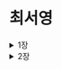 # 최서영

<details>
<summary>1장</summary>
    - 머신러닝 방식
        
        ![스크린샷 2025-07-01 01.54.17.jpg](%E1%84%8E%E1%85%AC%E1%84%89%E1%85%A5%E1%84%8B%E1%85%A7%E1%86%BC%20221acdb12ce180c89600dbde4ea10f75/%E1%84%89%E1%85%B3%E1%84%8F%E1%85%B3%E1%84%85%E1%85%B5%E1%86%AB%E1%84%89%E1%85%A3%E1%86%BA_2025-07-01_01.54.17.jpg)
        
        ![스크린샷 2025-07-01 01.55.12.jpg](%E1%84%8E%E1%85%AC%E1%84%89%E1%85%A5%E1%84%8B%E1%85%A7%E1%86%BC%20221acdb12ce180c89600dbde4ea10f75/%E1%84%89%E1%85%B3%E1%84%8F%E1%85%B3%E1%84%85%E1%85%B5%E1%86%AB%E1%84%89%E1%85%A3%E1%86%BA_2025-07-01_01.55.12.jpg)
        
    - 대표적인 머신러닝 애플리케이션
        - CNN : 제품 이미지를 보고 자동으로 분류
        - NLP : 자동으로 뉴스 기사를 분류하기
        - 회기 : 내년도 회사의 수익을 예측하기
        - RNN, CNN, 트랜스포머 : 음성을 듣고 이해하는 앱을 만들기
        - 군집 : 구매 이력을 기반으로 고객을 나누기
    - 머신러닝 시스템의 종류
        - 훈련 감동 방법 : 지도학습, 비지도 학습, 준지도 학습, 강화 학습
            - 지도 학습 : 정답이 있는 경우 
            → 선형 회기, 로지스틱 회귀, 서포트 벡터 머신, 결정 트리와 앙상블, 신경망
                
                ![스크린샷 2025-07-01 02.00.04.jpg](%E1%84%8E%E1%85%AC%E1%84%89%E1%85%A5%E1%84%8B%E1%85%A7%E1%86%BC%20221acdb12ce180c89600dbde4ea10f75/%E1%84%89%E1%85%B3%E1%84%8F%E1%85%B3%E1%84%85%E1%85%B5%E1%86%AB%E1%84%89%E1%85%A3%E1%86%BA_2025-07-01_02.00.04.jpg)
                
            - 비지도 학습 : 정답이 없는 경우
            → k-평균, DBSCAN, PCA, 가우시안 혼합, 오토인코더
                
                ![스크린샷 2025-07-01 02.01.54.jpg](%E1%84%8E%E1%85%AC%E1%84%89%E1%85%A5%E1%84%8B%E1%85%A7%E1%86%BC%20221acdb12ce180c89600dbde4ea10f75/%E1%84%89%E1%85%B3%E1%84%8F%E1%85%B3%E1%84%85%E1%85%B5%E1%86%AB%E1%84%89%E1%85%A3%E1%86%BA_2025-07-01_02.01.54.jpg)
                
            - 준지도 학습 : 정답이 일부만 있는 경우
                
                ![스크린샷 2025-07-01 02.03.32.jpg](%E1%84%8E%E1%85%AC%E1%84%89%E1%85%A5%E1%84%8B%E1%85%A7%E1%86%BC%20221acdb12ce180c89600dbde4ea10f75/%E1%84%89%E1%85%B3%E1%84%8F%E1%85%B3%E1%84%85%E1%85%B5%E1%86%AB%E1%84%89%E1%85%A3%E1%86%BA_2025-07-01_02.03.32.jpg)
                
            - 강화 학습 : 행동의 보상이 있는 경우
                
                ![스크린샷 2025-07-01 02.03.41.jpg](%E1%84%8E%E1%85%AC%E1%84%89%E1%85%A5%E1%84%8B%E1%85%A7%E1%86%BC%20221acdb12ce180c89600dbde4ea10f75/%E1%84%89%E1%85%B3%E1%84%8F%E1%85%B3%E1%84%85%E1%85%B5%E1%86%AB%E1%84%89%E1%85%A3%E1%86%BA_2025-07-01_02.03.41.jpg)
                
        - 훈련 시점 : 온라인 학습과 배치 학습
            - 온라인 학습 : 적은 데이터를 사용해 점진적으로 훈련, 실시간 시스템이나 메모리가 부족한 경우 사용
            - 배치 학습 : 전체 데이터를 사용해 오프라인에서 훈련, 컴퓨팅 자원이 풍부한 경우에 사용
        - 모델 생성 : 사례 기반 학습과 모델 기반 학습
            - 사례 기반 학습 : 샘플을 기억하는 것이 훈련, 예측을 위해 샘플 사이의 유사도 측정
                
                ![스크린샷 2025-07-01 02.07.58.jpg](%E1%84%8E%E1%85%AC%E1%84%89%E1%85%A5%E1%84%8B%E1%85%A7%E1%86%BC%20221acdb12ce180c89600dbde4ea10f75/%E1%84%89%E1%85%B3%E1%84%8F%E1%85%B3%E1%84%85%E1%85%B5%E1%86%AB%E1%84%89%E1%85%A3%E1%86%BA_2025-07-01_02.07.58.jpg)
                
            - 모델 기반 학습 : 샘플을 사용해 모델을 훈련, 훈련된 모델을 사용해 예측
                
                ![스크린샷 2025-07-01 02.08.04.jpg](%E1%84%8E%E1%85%AC%E1%84%89%E1%85%A5%E1%84%8B%E1%85%A7%E1%86%BC%20221acdb12ce180c89600dbde4ea10f75/%E1%84%89%E1%85%B3%E1%84%8F%E1%85%B3%E1%84%85%E1%85%B5%E1%86%AB%E1%84%89%E1%85%A3%E1%86%BA_2025-07-01_02.08.04.jpg)
                
    - 주요 도전 과제
        - 충분하지 않은 양의 훈련 데이터
            - 간단한 문제라도 수천 개의 데이터가 필요
            - 이미지나 음성 인식 같은 문제는 수백만 개가 필요할 수 있음
        - 대표성 없는 훈련 데이터
            - 샘플링 잡음 : 우연에 의해 대표성이 없는 데이터
            - 샘플링 편향 : 표본 추출 방법이 잘못된 대표성이 없는 데이터
        - 낮은 품질의 데이터
            - 이상치 샘플 → 고치거나 무시
            - 특성이 누락
                - 해당 특성을 제외
                - 해당 샘플을 제외
                - 누락된 값을 채움
                - 해당 특성을 넣은 경우와 뺀 경우 각기 모델을 훈련
        - 관련 없는 특성
            - 특성 공학은 풀려는 문제에 관련이 높은 특성을 찾는다
                - 특성 선택 : 준비되어 있는 특성 중 가장 유용한 특성 찾기
                - 특성 추출 : 특성을 조합하여 새로운 특성 만듦
        - 과대 적합
            - 훈련 세트에 너무 잘 맞아 일반화 성능이 낮은 현상
            - 규제 이용 → 과대적합 감소
        - 과소 적합
            - 모델이 너무 단순해서 훈련 세트를 잘 학습 못함
            - 해결 방법
                - 모델 파라미터가 더 많은 모델 사용
                - 특성 공학으로 더 좋은 특성 찾음
                - 규제의 강도를 줄임
        - 테스트 세트와 검증 세트
            - 모델의 일반화 성능을 측정 → 훈련 세트와 테스트 세트로 나눔
                - 훈련 세트 → 모델을 훈련하고 테스트 세트로 모델의 일반화 성능을 측정
                    - 하이퍼파라미터 : 알고리즘을 조절하기 위해 사전에 정의하는 파라미터
                - 테스트 세트 → 여러 모델을 평가하면 테스트 세트에 과대적합됩니다
            - 모델 선택 → 훈련 세트, 검증 세트(개발 세트), 테스트 세트로 나눔
        - 훈련-개발 세트
            - 대량의 데이터를 얻기 위해 실전과 다른 데이터로 훈련 세트를 만들 때 → 검증 세트 점수가 과대적합과 데이터 불일치 중 어떤 것인지 모름
            
            → 훈련-개발 세트를 만들어서 훈련한 모델을 평가
            
            - 훈련-개발 세트 성능이 낮으면 → 과대적합
            - 검증 세트 성능이 낮으면 → 데이터 불일치

</details>

<details>
<summary>2장</summary>

    - 회귀의 성능 측정
        
        ![스크린샷 2025-07-02 00.23.10.jpg](%E1%84%8E%E1%85%AC%E1%84%89%E1%85%A5%E1%84%8B%E1%85%A7%E1%86%BC%20221acdb12ce180c89600dbde4ea10f75/%E1%84%89%E1%85%B3%E1%84%8F%E1%85%B3%E1%84%85%E1%85%B5%E1%86%AB%E1%84%89%E1%85%A3%E1%86%BA_2025-07-02_00.23.10.jpg)
        
    - 표기법
        
        ![bold 글씨 : 벡터 / 일반 글씨 : 스칼라값](%E1%84%8E%E1%85%AC%E1%84%89%E1%85%A5%E1%84%8B%E1%85%A7%E1%86%BC%20221acdb12ce180c89600dbde4ea10f75/%E1%84%89%E1%85%B3%E1%84%8F%E1%85%B3%E1%84%85%E1%85%B5%E1%86%AB%E1%84%89%E1%85%A3%E1%86%BA_2025-07-02_00.23.51.jpg)
        
        bold 글씨 : 벡터 / 일반 글씨 : 스칼라값
        
    
    **<코랩 코드 관련>**
    
    - info()
    - value_counts() : 특정 열에서 count
    - describe() : 각 특성의 수치를 요약해서 보여줌
    - train_test_spilt() - 사이킷런
        - permutation() : 배열을 섞어줌 → index로 사용 가능
        - iloc () : index 기반
        - loc () : 행의 순서대로 selecting
    - train set(70~80%) : 훈련 데이터 → 모델을 학습시키기 위한 데이터 → 입력(input)과 정답(label)을 바탕으로, 모델은 패턴을 찾아내고, 내부 가중치 조절
    - test set(20~30%) : 테스트 데이터 → 학습이 끝난 후, 모델이 얼마나 잘 일반화 되어 있는지 평가하기 위해 사용하는 새로운 데이터 → 모델이 한번도 본 적 없는 데이터 사용
    
    - hash 함수 : 임의의 크기를 가진 데이터를 고정된 크기의 값으로 변환하는 함수
        - 입력 → 고정된 출력 : 어떤 크기의 입력이든 항상 같은 길이의 출력값 생성
        - 결정적 함수 : 같은 입력값 → 항상 같은 해시값
        - 빠른 계산 : 계산 속도가 매우 빠름 (O(1)에 가까움)
        - 충돌 최소화 : 서로 다른 입력이 같은 해시값을 갖는 ‘충돌’ 발생 확률이 낮아야 함
    
    - StratifiedShuffleSplit
        - Stratified : 계층형 분할, 범주형 특성을 고르게 분할
            - stratify: 계층적으로 샘플링할 때 범주형 특성의 비율을 유지하면서 샘플링 할 수 있는 매개변수
        - compare_props
            - (preProps, nextProps) : 이전 prop, 다음 prop 비교 → 재렌더링 여부
            - (obj1, obj2) : 객체 속성 비교
            - (group1, group2) : 두 그래프 속성 차이 비교
    
    - cmap = plt.get_cmap(”jet”) : 값이 크면 red로, 값이 작으면 blue로
    - corr() : 행렬간 상관관계
    - SimpleImputer : 결측값을 평균, 중앙값 등으로 채워주는 전처리 도구
        - fit() : 평균, 중앙값 등 통계값을 계산 (실제로 바꿔주는건 아님)
        - statistics_ : fit() 이후 자동 생성 → 배열 형태로 저장
        - strategy : 어떤 방식으로 결측값 채울지 지정하는 전략 선택 옵션
    - 사이킷런
        - ordinalEncoder : 문자형 → 정수형
        - oneHotEncoder : 각각 하나씩 특징을 가짐
            - 하나만 1 나머지는 0
            - 기본적으로 희소행렬 반환 -toarray()→ 밀집배열 반환
            - sparse=False 적으면 바로 밀집배열 반환
    
    - 수치형 특성 전처리 pipeline
        - StandardScaler : 데이터에서 그 열의 평균을 빼고, 그 열의 표준 편차로 나눠서 표준 점수로 바꾸는 전처리 방법
        - oldDataFrameSelector : dataframe에서 각 열을 따로 따로 선택해주는 변환기
    
    - predict() : 예측값 구하기
    - mean_squared_error
    - mean_absolute_error - 1에 가까울 수록 좋음, 0에 가까울 수록 평균에 가까움
    - cross validation(교차 검증) - 여러번 반복 수행
        - cross_val_score
    
    - RandomForestRegressor
        - GridSearchCV
            - n_estimators : 결정트리 갯수
            - max_features : 랜덤하게 뽑아서 max값을..
            - bootstrap : false (3 - 25분..)
            - best_paramas
            - best_estimator
        - RandomizedSearchCV
            - n_estimators
            - max_features
    
    - 테스트 RMSE에 대한 95% 신뢰 구간 계산
        
        ```python
        from scipy import stats
        
        confidence = 0.95
        squared_errors = (final_predictions - y_test) ** 2
        np.sqrt(stats.t.interval(confidence, len(squared_errors) - 1,
                                 loc=squared_errors.mean(),
                                 scale=stats.sem(squared_errors)))
        ```
        
    - 추가
        - 전처리 + 예측 파이프라인
        - joblib 이용 - 객체를 저장해서 dump 메서드 사용해서 피클파일로 저장 가능 → 파이선 객체로 다시 저장
        - RandomizedSearchCV : geom(기하분포), expon(지수분포)
    
    ![스크린샷 2025-07-02 01.53.08.jpg](%E1%84%8E%E1%85%AC%E1%84%89%E1%85%A5%E1%84%8B%E1%85%A7%E1%86%BC%20221acdb12ce180c89600dbde4ea10f75/%E1%84%89%E1%85%B3%E1%84%8F%E1%85%B3%E1%84%85%E1%85%B5%E1%86%AB%E1%84%89%E1%85%A3%E1%86%BA_2025-07-02_01.53.08.jpg)
    
    ![스크린샷 2025-07-02 01.54.19.jpg](%E1%84%8E%E1%85%AC%E1%84%89%E1%85%A5%E1%84%8B%E1%85%A7%E1%86%BC%20221acdb12ce180c89600dbde4ea10f75/%E1%84%89%E1%85%B3%E1%84%8F%E1%85%B3%E1%84%85%E1%85%B5%E1%86%AB%E1%84%89%E1%85%A3%E1%86%BA_2025-07-02_01.54.19.jpg)
    
    ![스크린샷 2025-07-02 01.54.11.jpg](%E1%84%8E%E1%85%AC%E1%84%89%E1%85%A5%E1%84%8B%E1%85%A7%E1%86%BC%20221acdb12ce180c89600dbde4ea10f75/%E1%84%89%E1%85%B3%E1%84%8F%E1%85%B3%E1%84%85%E1%85%B5%E1%86%AB%E1%84%89%E1%85%A3%E1%86%BA_2025-07-02_01.54.11.jpg)
    
    ![스크린샷 2025-07-02 01.54.03.jpg](%E1%84%8E%E1%85%AC%E1%84%89%E1%85%A5%E1%84%8B%E1%85%A7%E1%86%BC%20221acdb12ce180c89600dbde4ea10f75/%E1%84%89%E1%85%B3%E1%84%8F%E1%85%B3%E1%84%85%E1%85%B5%E1%86%AB%E1%84%89%E1%85%A3%E1%86%BA_2025-07-02_01.54.03.jpg)
    
    ![스크린샷 2025-07-02 01.53.54.jpg](%E1%84%8E%E1%85%AC%E1%84%89%E1%85%A5%E1%84%8B%E1%85%A7%E1%86%BC%20221acdb12ce180c89600dbde4ea10f75/%E1%84%89%E1%85%B3%E1%84%8F%E1%85%B3%E1%84%85%E1%85%B5%E1%86%AB%E1%84%89%E1%85%A3%E1%86%BA_2025-07-02_01.53.54.jpg)
    
    - 요약
        1. 문제 정의 및 목표 설정
            - 비즈니스 목적 파악 (예: 캘리포니아 주택 가격 예측)
            - 지도학습 회귀 문제로 정의
        2. 데이터 수집
            - `fetch_california_housing()` 등으로 실제 데이터 획득
        3. 탐색적 데이터 분석 (EDA)
            - 히스토그램, 상관계수, 지리적 시각화 등
            - 데이터 분포, 이상치, 결측치 파악
        4. 데이터 전처리
            - 학습용/테스트용 분리 (`train_test_split`, `StratifiedShuffleSplit`)
            - 결측값 처리 (`SimpleImputer`)
            - 범주형 변수 변환 (`OneHotEncoder`)
            - 특성 스케일링 (`StandardScaler`)
        5. 특성 엔지니어링
            - 조합 특성 생성 (예: `rooms_per_household`)
            - 파이프라인 구축 (`Pipeline`, `ColumnTransformer`)
        6. 모델 선택 및 훈련
            - 선형 회귀, 결정 트리, 랜덤 포레스트 등 다양한 모델 훈련
            - 교차검증 (`cross_val_score`)으로 성능 비교
        7. 모델 튜닝
            - 그리드 서치 (`GridSearchCV`)와 랜덤 서치로 하이퍼파라미터 최적화
            - 최적 모델 선택
        8. 최종 평가
            - 테스트 세트로 최종 모델 평가
            - 회귀 성능지표(MAE, MSE, RMSE 등) 분석
        9. 모델 저장 및 재사용
            - `joblib` 등으로 모델 저장
            - 배포 및 재사용 고려

</details>